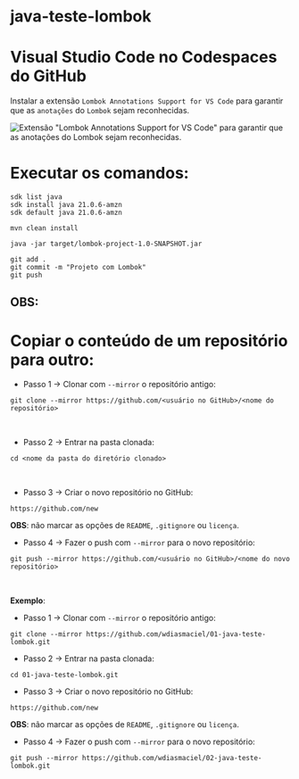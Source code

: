 # java-teste-lombok

# Visual Studio Code no Codespaces do GitHub
Instalar a extensão `Lombok Annotations Support for VS Code` para garantir que as `anotações` do `Lombok` sejam reconhecidas.

![Extensão "Lombok Annotations Support for VS Code" para garantir que as anotações do Lombok sejam reconhecidas.](extensaoLombokVSCode.png)

# Executar os comandos:
```
sdk list java
sdk install java 21.0.6-amzn
sdk default java 21.0.6-amzn
```

```
mvn clean install
```

```
java -jar target/lombok-project-1.0-SNAPSHOT.jar
```

```
git add .
git commit -m "Projeto com Lombok"
git push
```

## OBS: 
# Copiar o conteúdo de um repositório para outro:

* Passo 1 -> Clonar com ``--mirror`` o repositório antigo:
```
git clone --mirror https://github.com/<usuário no GitHub>/<nome do repositório>
```
<br/>

* Passo 2 -> Entrar na pasta clonada:
```
cd <nome da pasta do diretório clonado>
```
<br/>

* Passo 3 -> Criar o novo repositório no GitHub:
```
https://github.com/new
```
**OBS**: não marcar as opções de ``README``, ``.gitignore`` ou ``licença``.
<br/>

* Passo 4 -> Fazer o push com ``--mirror`` para o novo repositório:
```
git push --mirror https://github.com/<usuário no GitHub>/<nome do novo repositório>
```
<br/>

**Exemplo**:
* Passo 1 -> Clonar com ``--mirror`` o repositório antigo:
```
git clone --mirror https://github.com/wdiasmaciel/01-java-teste-lombok.git
```

* Passo 2 -> Entrar na pasta clonada:
```
cd 01-java-teste-lombok.git
```

* Passo 3 -> Criar o novo repositório no GitHub:
```
https://github.com/new
```
**OBS**: não marcar as opções de ``README``, ``.gitignore`` ou ``licença``.

* Passo 4 -> Fazer o push com ``--mirror`` para o novo repositório:
```
git push --mirror https://github.com/wdiasmaciel/02-java-teste-lombok.git
```

